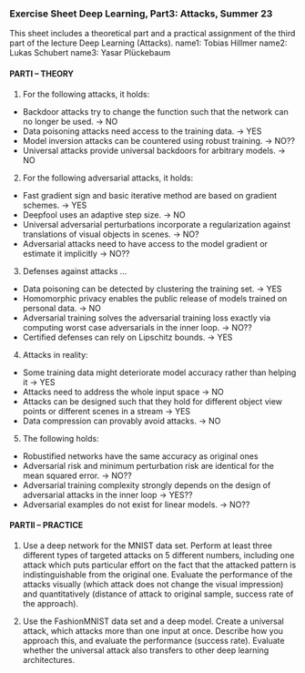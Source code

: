 ### Exercise Sheet Deep Learning, Part3: Attacks, Summer 23

This sheet includes a theoretical part and a practical assignment of the third part of the
lecture Deep Learning (Attacks).
name1: Tobias Hillmer
name2: Lukas Schubert
name3: Yasar Plückebaum

#### PARTI – THEORY

1. For the following attacks, it holds:
- Backdoor attacks try to change the function such that the network can no longer be used. -> NO
- Data poisoning attacks need access to the training data. -> YES
- Model inversion attacks can be countered using robust training. -> NO??
- Universal attacks provide universal backdoors for arbitrary models. -> NO

2. For the following adversarial attacks, it holds:
- Fast gradient sign and basic iterative method are based on gradient schemes. -> YES
- Deepfool uses an adaptive step size. -> NO
- Universal adversarial perturbations incorporate a regularization against translations of visual objects in scenes. -> NO?
- Adversarial attacks need to have access to the model gradient or estimate it implicitly -> NO??

3. Defenses against attacks ...
- Data poisoning can be detected by clustering the training set. -> YES
- Homomorphic privacy enables the public release of models trained on personal data. -> NO
- Adversarial training solves the adversarial training loss exactly via computing worst case adversarials in the inner loop. -> NO??
- Certified defenses can rely on Lipschitz bounds. -> YES

4. Attacks in reality:
- Some training data might deteriorate model accuracy rather than helping it -> YES
- Attacks need to address the whole input space -> NO
- Attacks can be designed such that they hold for different object view points or different scenes in a stream -> YES
- Data compression can provably avoid attacks. -> NO

5. The following holds:
- Robustified networks have the same accuracy as original ones
- Adversarial risk and minimum perturbation risk are identical for the mean squared error. -> NO??
- Adversarial training complexity strongly depends on the design of adversarial attacks in the inner loop -> YES??
- Adversarial examples do not exist for linear models. -> NO??

#### PARTII – PRACTICE

1. Use a deep network for the MNIST data set. Perform at least three different types of targeted attacks on 5 different numbers, including one attack which puts particular effort on the fact that the attacked pattern is indistinguishable from the original one. Evaluate the performance of the attacks visually (which attack does not change the visual impression) and quantitatively (distance of attack to original sample, success rate of the approach).

2. Use the FashionMNIST data set and a deep model. Create a universal attack, which attacks more than one input at once. Describe how you approach this, and evaluate the performance (success rate). Evaluate whether the universal attack also transfers to other deep learning architectures.
